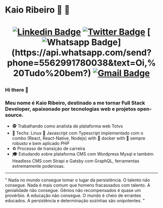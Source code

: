 # Kaio Ribeiro 🚀 🦸‍

<h1 align="center">

  [![Linkedin Badge](https://img.shields.io/badge/-LinkedIn-blue?style=flat-square&logo=Linkedin&logoColor=white&link=https://www.linkedin.com/in/kaio-ribeiro-310123150/)](https://www.linkedin.com/in/kaio-ribeiro-310123150/)
  [![Twitter Badge](https://img.shields.io/badge/-Twitter-1ca0f1?style=flat-square&labelColor=1ca0f1&logo=twitter&logoColor=white&link=https://twitter.com/Kaio54372832)](https://twitter.com/Kaio54372832)
  [![Whatsapp Badge](https://img.shields.io/badge/-Whatsapp-4CA143?style=flat-square&labelColor=4CA143&logo=whatsapp&logoColor=white&link=https://api.whatsapp.com/send?phone=5562991780038&text=Oi,%20Tudo%20bem?)](https://api.whatsapp.com/send?phone=5562991780038&text=Oi,%20Tudo%20bem?)
  [![Gmail Badge](https://img.shields.io/badge/-Gmail-c14438?style=flat-square&logo=Gmail&logoColor=white&link=mailto:kaio.rocharibeiro@gmail.com)](mailto:kaio.rocharibeiro@gmail.com)

</h1>

### Hi there 👋


### Meu nome é Kaio Ribeiro, destinado a me tornar Full Stack Developer, apaixonado por tecnologias web e projetos open-source.

- 🕵 Trabalhando como analista de plataforma web Totvs
- 💚 Techs: Linux 🐧 Javascript com Typescript implementado com o combo (React, React-Native, Nodejs) with 🐳 docker  with 🐘 sempre robusto e bem aplicado PHP
- ♻️ Processo de transição de carreira 
- 🎓 Estudando sobre plataforma CMS com Wordpress Mysql e também Headless CMS com Strapi e Gatsby com GraphQL, ferramentas extremamente poderosas.

----


>
" Nada no mundo consegue tomar o lugar da persistência. O talento não consegue. Nada é mais comum que homens fracassados com talento. A genialidade não consegue. Gênios não recompensados é quase um provérbio. A educação não consegue. O mundo é cheio de errantes educados. A persistência e determinação sozinhas são onipotentes. " 
>
